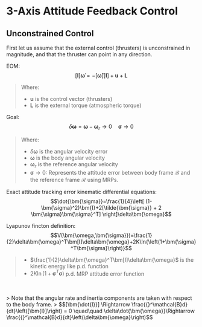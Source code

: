 # 3-Axis Attitude Feedback Control

## Unconstrained Control

First let us assume that the external control (thrusters) is unconstrained in magnitude, and that the thruster can point in any direction.

EOM:
$$[\bm{I}]\bm{\dot{\omega}} = -[\bm{\tilde{\omega}}][\bm{I}]+\bm{u}+\bm{L}$$

> Where:
>
>* $\bm{u}$ is the control vector (thrusters)
>* $\bm{L}$ is the external torque (atmospheric torque)

Goal:
$$\delta\bm{\omega} = \bm{\omega} - \bm{\omega}_r\rightarrow0 \quad \bm{\sigma}\rightarrow0$$

> Where:
>
>* $\delta\bm{\omega}$ is the angular velocity error
>* $\bm{\omega}$ is the body angular velocity
>* $\bm{\omega}_r$ is the reference angular velocity
>* $\bm{\sigma} \rightarrow0$: Represents the attitude error between body frame $\mathcal{B}$ and the reference frame $\mathcal{R}$ using MRPs.

Exact attitude tracking error kinematic
differential equations:
$$\dot{\bm{\sigma}}=\frac{1}{4}\left[
    (1-\bm{\sigma}^2)\bm{I}+2[\tilde{\bm{\sigma}} + 2 \bm{\sigma}\bm{\sigma}^T]
    \right]\delta\bm{\omega}$$

Lyapunov fincton definition:
$$V(\bm{\omega,\bm{\sigma}})=\frac{1}{2}\delta\bm{\omega}^T\bm[I]\delta\bm{\omega}+2K\ln{\left(1+\bm{\sigma}^T\bm{\sigma}\right)}$$
> * $\frac{1}{2}\delta\bm{\omega}^T\bm[I]\delta\bm{\omega}$ is the kinetic energy like p.d. function
> * $2K\ln{\left(1+\bm{\sigma}^T\bm{\sigma}\right)}$ p.d. MRP attitude error function
</br>
</br>
> Note that the angular rate and inertia components are taken with respect to the body frame.
> $$[\bm{\dot{I}}] \Rightarrow \frac{{}^\mathcal{B}d}{dt}\left([\bm{I}]\right) = 0 \quad\quad \delta\dot{\bm{\omega}}\Rightarrow \frac{{}^\mathcal{B}d}{dt}\left(\delta\bm{\omega}\right)$$
